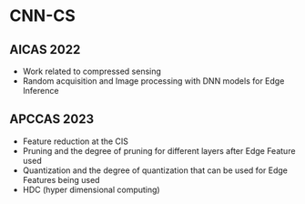 # CNN-CS

## AICAS 2022
*  Work related to compressed sensing
*  Random acquisition and Image processing with DNN models for Edge Inference
## APCCAS 2023
*  Feature reduction at the CIS
*  Pruning and the degree of pruning for different layers after Edge Feature used
*  Quantization and the degree of quantization that can be used for Edge Features being used
*  HDC (hyper dimensional computing) 
